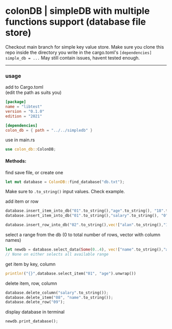 
# colonDB | simpleDB with multiple functions support (database file store)

Checkout main branch for simple key value store.
Make sure you clone this repo inside the directory you write in the cargo.toml's ``[dependencies]  simple_db = ...``
May still contain issues, havent tested enough.

---
### usage

<p>
add to Cargo.toml <br>
(edit the path as suits you)
</p>

```toml
[package]
name = "libtest"
version = "0.1.0"
edition = "2021"

[dependencies]
colon_db = { path = "../../simpledb" }
```
</p>

<p>
use in main.rs

```rust
use colon_db::ColonDB;
```
</p>


#### Methods:
find save file, or create one
```rust
let mut database = ColonDB::find_database("db.txt");
```
Make sure to ``.to_string()`` input values.
Check example.

add item or row
```rust
database.insert_item_into_db("01".to_string(),"age".to_string(), "18".to_string());
database.insert_item_into_db("01".to_string(),"salary".to_string(), "0".to_string());

database.insert_row_into_db("02".to_string(),vec!["alan".to_string(),"12".to_string(),"23".to_string()]);
```

select a range from the db (0 to total number of rows, vector with column names)
```rust
let newdb = database.select_data(Some(0..4), vec!["name".to_string(),"age".to_string()].into());
// None on either selects all available range
```

get item by key, column
```rust
println!("{}",database.select_item("01", "age").unwrap())
```


delete item, row, column
```rust
database.delete_column("salary".to_string());
database.delete_item("08", "name".to_string());
database.delete_row("09");
```

display database in terminal
```rust
newdb.print_database();
```
